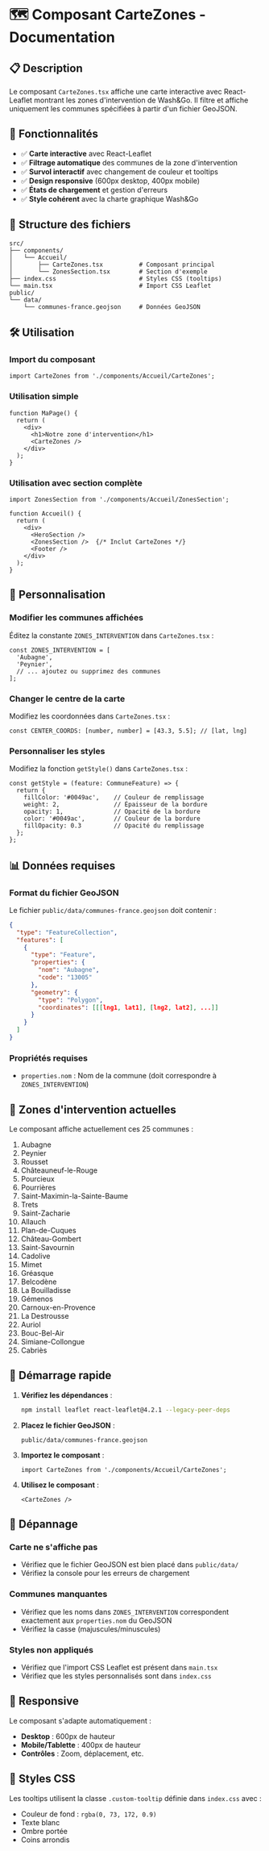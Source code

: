 # 🗺️ Composant CarteZones - Documentation

## 📋 Description

Le composant `CarteZones.tsx` affiche une carte interactive avec React-Leaflet montrant les zones d'intervention de Wash&Go. Il filtre et affiche uniquement les communes spécifiées à partir d'un fichier GeoJSON.

## 🎯 Fonctionnalités

- ✅ **Carte interactive** avec React-Leaflet
- ✅ **Filtrage automatique** des communes de la zone d'intervention
- ✅ **Survol interactif** avec changement de couleur et tooltips
- ✅ **Design responsive** (600px desktop, 400px mobile)
- ✅ **États de chargement** et gestion d'erreurs
- ✅ **Style cohérent** avec la charte graphique Wash&Go

## 📁 Structure des fichiers

```
src/
├── components/
│   └── Accueil/
│       ├── CarteZones.tsx          # Composant principal
│       └── ZonesSection.tsx        # Section d'exemple
├── index.css                       # Styles CSS (tooltips)
└── main.tsx                        # Import CSS Leaflet
public/
└── data/
    └── communes-france.geojson     # Données GeoJSON
```

## 🛠️ Utilisation

### Import du composant

```tsx
import CarteZones from './components/Accueil/CarteZones';
```

### Utilisation simple

```tsx
function MaPage() {
  return (
    <div>
      <h1>Notre zone d'intervention</h1>
      <CarteZones />
    </div>
  );
}
```

### Utilisation avec section complète

```tsx
import ZonesSection from './components/Accueil/ZonesSection';

function Accueil() {
  return (
    <div>
      <HeroSection />
      <ZonesSection />  {/* Inclut CarteZones */}
      <Footer />
    </div>
  );
}
```

## 🎨 Personnalisation

### Modifier les communes affichées

Éditez la constante `ZONES_INTERVENTION` dans `CarteZones.tsx` :

```tsx
const ZONES_INTERVENTION = [
  'Aubagne',
  'Peynier',
  // ... ajoutez ou supprimez des communes
];
```

### Changer le centre de la carte

Modifiez les coordonnées dans `CarteZones.tsx` :

```tsx
const CENTER_COORDS: [number, number] = [43.3, 5.5]; // [lat, lng]
```

### Personnaliser les styles

Modifiez la fonction `getStyle()` dans `CarteZones.tsx` :

```tsx
const getStyle = (feature: CommuneFeature) => {
  return {
    fillColor: '#0049ac',    // Couleur de remplissage
    weight: 2,               // Épaisseur de la bordure
    opacity: 1,              // Opacité de la bordure
    color: '#0049ac',        // Couleur de la bordure
    fillOpacity: 0.3         // Opacité du remplissage
  };
};
```

## 📊 Données requises

### Format du fichier GeoJSON

Le fichier `public/data/communes-france.geojson` doit contenir :

```json
{
  "type": "FeatureCollection",
  "features": [
    {
      "type": "Feature",
      "properties": {
        "nom": "Aubagne",
        "code": "13005"
      },
      "geometry": {
        "type": "Polygon",
        "coordinates": [[[lng1, lat1], [lng2, lat2], ...]]
      }
    }
  ]
}
```

### Propriétés requises

- `properties.nom` : Nom de la commune (doit correspondre à `ZONES_INTERVENTION`)

## 🎯 Zones d'intervention actuelles

Le composant affiche actuellement ces 25 communes :

1. Aubagne
2. Peynier
3. Rousset
4. Châteauneuf-le-Rouge
5. Pourcieux
6. Pourrières
7. Saint-Maximin-la-Sainte-Baume
8. Trets
9. Saint-Zacharie
10. Allauch
11. Plan-de-Cuques
12. Château-Gombert
13. Saint-Savournin
14. Cadolive
15. Mimet
16. Gréasque
17. Belcodène
18. La Bouilladisse
19. Gémenos
20. Carnoux-en-Provence
21. La Destrousse
22. Auriol
23. Bouc-Bel-Air
24. Simiane-Collongue
25. Cabriès

## 🚀 Démarrage rapide

1. **Vérifiez les dépendances** :
   ```bash
   npm install leaflet react-leaflet@4.2.1 --legacy-peer-deps
   ```

2. **Placez le fichier GeoJSON** :
   ```
   public/data/communes-france.geojson
   ```

3. **Importez le composant** :
   ```tsx
   import CarteZones from './components/Accueil/CarteZones';
   ```

4. **Utilisez le composant** :
   ```tsx
   <CarteZones />
   ```

## 🔧 Dépannage

### Carte ne s'affiche pas
- Vérifiez que le fichier GeoJSON est bien placé dans `public/data/`
- Vérifiez la console pour les erreurs de chargement

### Communes manquantes
- Vérifiez que les noms dans `ZONES_INTERVENTION` correspondent exactement aux `properties.nom` du GeoJSON
- Vérifiez la casse (majuscules/minuscules)

### Styles non appliqués
- Vérifiez que l'import CSS Leaflet est présent dans `main.tsx`
- Vérifiez que les styles personnalisés sont dans `index.css`

## 📱 Responsive

Le composant s'adapte automatiquement :
- **Desktop** : 600px de hauteur
- **Mobile/Tablette** : 400px de hauteur
- **Contrôles** : Zoom, déplacement, etc.

## 🎨 Styles CSS

Les tooltips utilisent la classe `.custom-tooltip` définie dans `index.css` avec :
- Couleur de fond : `rgba(0, 73, 172, 0.9)`
- Texte blanc
- Ombre portée
- Coins arrondis 